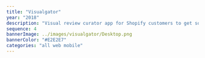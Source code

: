 ```yaml
---
title: "Visualgator"
year: "2018"
description: "Visual review curator app for Shopify customers to get social proof."
sequence: 4
bannerImage: ../images/visualgator/Desktop.png
bannerColor: "#E2E2E7"
categories: "all web mobile"
---
```

